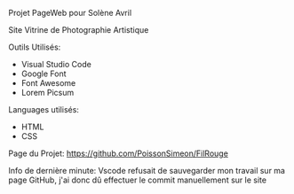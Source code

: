 Projet PageWeb pour Solène Avril

Site Vitrine de Photographie Artistique

Outils Utilisés:
- Visual Studio Code
- Google Font
- Font Awesome
- Lorem Picsum

Languages utilisés:
- HTML
- CSS

Page du Projet:
https://github.com/PoissonSimeon/FilRouge

Info de dernière minute: Vscode refusait de sauvegarder mon travail sur ma page GitHub, j'ai donc dû effectuer le commit manuellement sur le site
